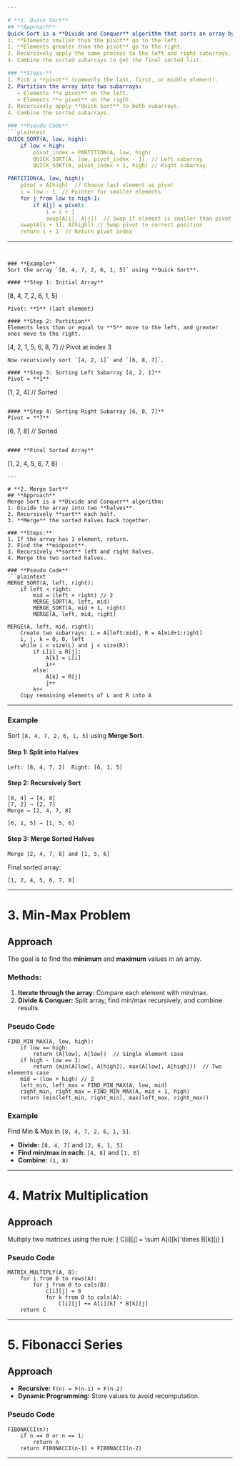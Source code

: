 ```yaml
---

# **1. Quick Sort**  
## **Approach**
Quick Sort is a **Divide and Conquer** algorithm that sorts an array by selecting a **pivot** element and partitioning the array into two subarrays:
1. **Elements smaller than the pivot** go to the left.
2. **Elements greater than the pivot** go to the right.
3. Recursively apply the same process to the left and right subarrays.
4. Combine the sorted subarrays to get the final sorted list.

### **Steps:**
1. Pick a **pivot** (commonly the last, first, or middle element).
2. Partition the array into two subarrays:
   - Elements **≤ pivot** on the left.
   - Elements **> pivot** on the right.
3. Recursively apply **Quick Sort** to both subarrays.
4. Combine the sorted subarrays.

### **Pseudo Code**
```plaintext
QUICK_SORT(A, low, high):
    if low < high:
        pivot_index = PARTITION(A, low, high)
        QUICK_SORT(A, low, pivot_index - 1)  // Left subarray
        QUICK_SORT(A, pivot_index + 1, high) // Right subarray

PARTITION(A, low, high):
    pivot = A[high]  // Choose last element as pivot
    i = low - 1  // Pointer for smaller elements
    for j from low to high-1:
        if A[j] ≤ pivot:
            i = i + 1
            swap(A[i], A[j])  // Swap if element is smaller than pivot
    swap(A[i + 1], A[high]) // Swap pivot to correct position
    return i + 1  // Return pivot index
```

---
```


### **Example**
Sort the array `[8, 4, 7, 2, 6, 1, 5]` using **Quick Sort**.

#### **Step 1: Initial Array**
```
[8, 4, 7, 2, 6, 1, 5]
```
Pivot: **5** (last element)

#### **Step 2: Partition**
Elements less than or equal to **5** move to the left, and greater ones move to the right.
```
[4, 2, 1, 5, 6, 8, 7]  // Pivot at index 3
```
Now recursively sort `[4, 2, 1]` and `[6, 8, 7]`.

#### **Step 3: Sorting Left Subarray [4, 2, 1]**
Pivot = **1**
```
[1, 2, 4]  // Sorted
```

#### **Step 4: Sorting Right Subarray [6, 8, 7]**
Pivot = **7**
```
[6, 7, 8]  // Sorted
```

#### **Final Sorted Array**
```
[1, 2, 4, 5, 6, 7, 8]
```
---
  
# **2. Merge Sort**  
## **Approach**
Merge Sort is a **Divide and Conquer** algorithm:
1. Divide the array into two **halves**.
2. Recursively **sort** each half.
3. **Merge** the sorted halves back together.

### **Steps:**
1. If the array has 1 element, return.
2. Find the **midpoint**.
3. Recursively **sort** left and right halves.
4. Merge the two sorted halves.

### **Pseudo Code**
```plaintext
MERGE_SORT(A, left, right):
    if left < right:
        mid = (left + right) // 2
        MERGE_SORT(A, left, mid)
        MERGE_SORT(A, mid + 1, right)
        MERGE(A, left, mid, right)

MERGE(A, left, mid, right):
    Create two subarrays: L = A[left:mid], R = A[mid+1:right]
    i, j, k = 0, 0, left
    while i < size(L) and j < size(R):
        if L[i] ≤ R[j]:
            A[k] = L[i]
            i++
        else:
            A[k] = R[j]
            j++
        k++
    Copy remaining elements of L and R into A
```

---

### **Example**
Sort `[8, 4, 7, 2, 6, 1, 5]` using **Merge Sort**.

#### **Step 1: Split into Halves**
```
Left: [8, 4, 7, 2]  Right: [6, 1, 5]
```

#### **Step 2: Recursively Sort**
```
[8, 4] → [4, 8]
[7, 2] → [2, 7]
Merge → [2, 4, 7, 8]
```
```
[6, 1, 5] → [1, 5, 6]
```

#### **Step 3: Merge Sorted Halves**
```
Merge [2, 4, 7, 8] and [1, 5, 6]
```
Final sorted array:
```
[1, 2, 4, 5, 6, 7, 8]
```

---

# **3. Min-Max Problem**
## **Approach**
The goal is to find the **minimum** and **maximum** values in an array.

### **Methods:**
1. **Iterate through the array:** Compare each element with min/max.
2. **Divide & Conquer:** Split array, find min/max recursively, and combine results.

### **Pseudo Code**
```plaintext
FIND_MIN_MAX(A, low, high):
    if low == high: 
        return (A[low], A[low])  // Single element case
    if high - low == 1: 
        return (min(A[low], A[high]), max(A[low], A[high]))  // Two elements case
    mid = (low + high) // 2
    left_min, left_max = FIND_MIN_MAX(A, low, mid)
    right_min, right_max = FIND_MIN_MAX(A, mid + 1, high)
    return (min(left_min, right_min), max(left_max, right_max))
```

### **Example**
Find Min & Max in `[8, 4, 7, 2, 6, 1, 5]`.

- **Divide:** `[8, 4, 7]` and `[2, 6, 1, 5]`
- **Find min/max in each:** `[4, 8]` and `[1, 6]`
- **Combine:** `(1, 8)`

---

# **4. Matrix Multiplication**
## **Approach**
Multiply two matrices using the rule:
\[
C[i][j] = \sum A[i][k] \times B[k][j]
\]

### **Pseudo Code**
```plaintext
MATRIX_MULTIPLY(A, B):
    for i from 0 to rows(A):
        for j from 0 to cols(B):
            C[i][j] = 0
            for k from 0 to cols(A):
                C[i][j] += A[i][k] * B[k][j]
    return C
```

---

# **5. Fibonacci Series**
## **Approach**
- **Recursive:** `F(n) = F(n-1) + F(n-2)`
- **Dynamic Programming:** Store values to avoid recomputation.

### **Pseudo Code**
```plaintext
FIBONACCI(n):
    if n == 0 or n == 1:
        return n
    return FIBONACCI(n-1) + FIBONACCI(n-2)
```

---

